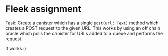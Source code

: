 # Fleek assignment

Task: Create a canister which has a single `post(url: Text)` method which creates a POST request to the given URL. This works by using an off chain oracle which polls the canister for URLs added to a queue and performs the request.

It works :)
